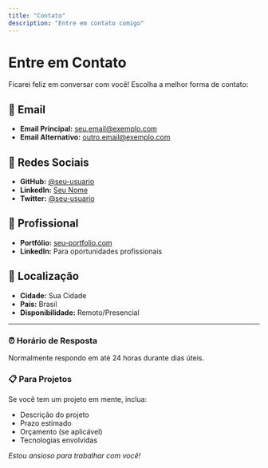 ```yaml
---
title: "Contato"
description: "Entre em contato comigo"
---
```


# Entre em Contato

Ficarei feliz em conversar com você! Escolha a melhor forma de contato:

## 📧 Email
- **Email Principal:** seu.email@exemplo.com
- **Email Alternativo:** outro.email@exemplo.com

## 📱 Redes Sociais
- **GitHub:** [@seu-usuario](https://github.com/seu-usuario)
- **LinkedIn:** [Seu Nome](https://linkedin.com/in/seu-perfil)
- **Twitter:** [@seu-usuario](https://twitter.com/seu-usuario)

## 💼 Profissional
- **Portfólio:** [seu-portfolio.com](https://seu-portfolio.com)
- **LinkedIn:** Para oportunidades profissionais

## 📍 Localização
- **Cidade:** Sua Cidade
- **País:** Brasil
- **Disponibilidade:** Remoto/Presencial

---

### ⏰ Horário de Resposta
Normalmente respondo em até 24 horas durante dias úteis.

### 📋 Para Projetos
Se você tem um projeto em mente, inclua:
- Descrição do projeto
- Prazo estimado
- Orçamento (se aplicável)
- Tecnologias envolvidas

*Estou ansioso para trabalhar com você!*
